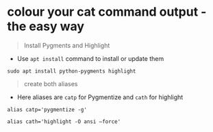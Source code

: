 # colour your cat command output - the easy way

> Install Pygments and Highlight

- Use `apt install` command to install or update them

```
sudo apt install python-pygments highlight
```

> create both aliases

- Here aliases are `catp` for Pygmentize and `cath` for highlight
    
```
alias catp='pygmentize -g'
```
```
alias cath='highlight -O ansi —force'
```
